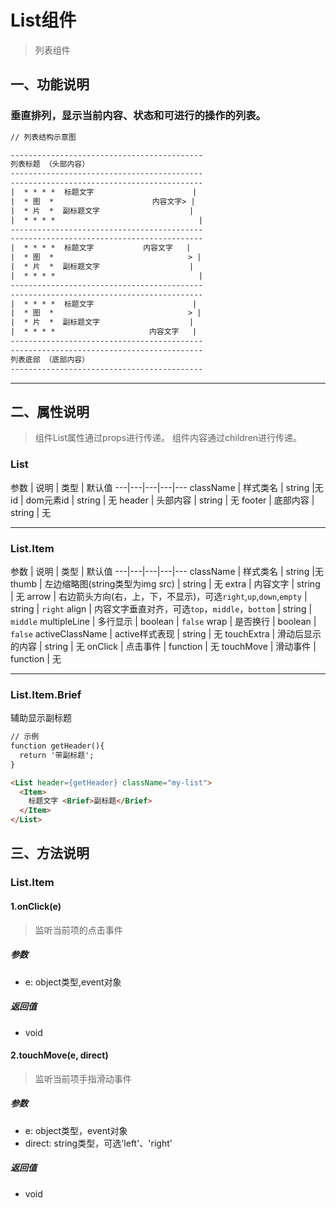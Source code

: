 # List组件

> 列表组件

## 一、功能说明
### 垂直排列，显示当前内容、状态和可进行的操作的列表。

```html
// 列表结构示意图

-------------------------------------------
列表标题 （头部内容）
-------------------------------------------
-------------------------------------------
|  * * * *  标题文字                      |
|  * 图  *                      内容文字> |
|  * 片  *  副标题文字                    |
|  * * * *                                |
-------------------------------------------
-------------------------------------------
|  * * * *  标题文字           内容文字   |
|  * 图  *                              > |
|  * 片  *  副标题文字                    |
|  * * * *                                |
-------------------------------------------
-------------------------------------------
|  * * * *  标题文字                      |
|  * 图  *                              > |
|  * 片  *  副标题文字                    |
|  * * * *                     内容文字   |
-------------------------------------------
-------------------------------------------
列表底部 （底部内容）
-------------------------------------------

```

---

## 二、属性说明

> 组件List属性通过props进行传递。
> 组件内容通过children进行传递。

### List

参数 | 说明 | 类型 | 默认值
---|---|---|---|---
className | 样式类名 | string |无
id | dom元素id | string | 无
header | 头部内容 | string | 无
footer | 底部内容 | string | 无

---

### List.Item

参数 | 说明 | 类型 | 默认值
---|---|---|---|---
className | 样式类名 | string |无
thumb | 左边缩略图(string类型为img src) | string | 无
extra | 内容文字 | string | 无
arrow | 右边箭头方向(右，上，下，不显示)，可选`right`,`up`,`down`,`empty` | string | `right`
align | 内容文字垂直对齐，可选`top`，`middle`，`bottom` | string | `middle`
multipleLine | 多行显示 | boolean | `false`
wrap | 是否换行 | boolean | `false`
activeClassName | active样式表现 | string | 无
touchExtra | 滑动后显示的内容 | string | 无
onClick | 点击事件 | function | 无
touchMove | 滑动事件 | function | 无

---

### List.Item.Brief

辅助显示副标题

```html
// 示例
function getHeader(){
  return '带副标题';  
}

<List header={getHeader} className="my-list">
  <Item>
    标题文字 <Brief>副标题</Brief>
  </Item>
</List>
```


## 三、方法说明

### List.Item

#### 1.onClick(e)
> 监听当前项的点击事件

##### 参数
- e: object类型,event对象

##### 返回值
- void

#### 2.touchMove(e, direct)
> 监听当前项手指滑动事件

##### 参数
- e: object类型，event对象
- direct: string类型，可选'left'、'right'

##### 返回值
- void



